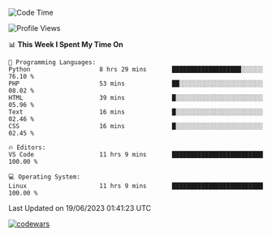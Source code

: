 <!--START_SECTION:waka-->
![Code Time](http://img.shields.io/badge/Code%20Time-199%20hrs%2051%20mins-blue)

![Profile Views](http://img.shields.io/badge/Profile%20Views-84-blue)

📊 **This Week I Spent My Time On** 

```text
💬 Programming Languages: 
Python                   8 hrs 29 mins       ███████████████████░░░░░░   76.10 % 
PHP                      53 mins             ██░░░░░░░░░░░░░░░░░░░░░░░   08.02 % 
HTML                     39 mins             █░░░░░░░░░░░░░░░░░░░░░░░░   05.96 % 
Text                     16 mins             █░░░░░░░░░░░░░░░░░░░░░░░░   02.46 % 
CSS                      16 mins             █░░░░░░░░░░░░░░░░░░░░░░░░   02.45 % 

🔥 Editors: 
VS Code                  11 hrs 9 mins       █████████████████████████   100.00 % 

💻 Operating System: 
Linux                    11 hrs 9 mins       █████████████████████████   100.00 % 
```


 Last Updated on 19/06/2023 01:41:23 UTC
<!--END_SECTION:waka-->
[![codewars](https://www.codewars.com/users/Delitel/badges/large)](https://www.codewars.com/users/Delitel)   
